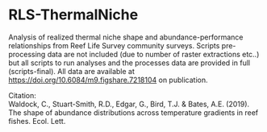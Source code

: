 # RLS-ThermalNiche
Analysis of realized thermal niche shape and abundance-performance relationships from Reef Life Survey community surveys. Scripts pre-processing data are not included (due to number of raster extractions etc..) but all scripts to run analyses and the processes data are provided in full (scripts-final). All data are available at https://doi.org/10.6084/m9.figshare.7218104 on publication. 

Citation:  
Waldock, C., Stuart-Smith, R.D., Edgar, G., Bird, T.J. & Bates, A.E. (2019). The shape of abundance distributions across temperature gradients in reef fishes. Ecol. Lett.

